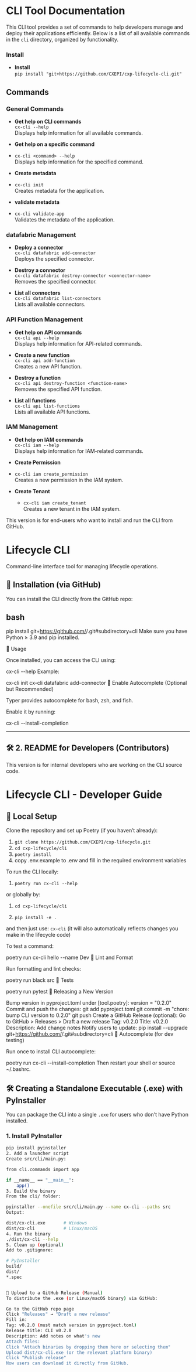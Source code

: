 # CLI Tool Documentation

This CLI tool provides a set of commands to help developers manage and deploy their applications efficiently. Below is a list of all available commands in the `cli` directory, organized by functionality.


### Install

- **Install**  
  `pip install "git+https://github.com/CXEPI/cxp-lifecycle-cli.git"`

## Commands
### General Commands
- **Get help on CLI commands**  
  `cx-cli --help`  
  Displays help information for all available commands.

- **Get help on a specific command**
- `cx-cli <command> --help`  
  Displays help information for the specified command.

- **Create metadata**
- `cx-cli init`  
  Creates metadata for the application.

- **validate metadata**
- `cx-cli validate-app`  
  Validates the metadata of the application.


### datafabric Management

- **Deploy a connector**  
  `cx-cli datafabric add-connector`  
  Deploys the specified connector.

- **Destroy a connector**  
  `cx-cli datafabric destroy-connector <connector-name>`  
  Removes the specified connector.

- **List all connectors**  
  `cx-cli datafabric list-connectors`  
  Lists all available connectors.

### API Function Management

- **Get help on API commands**  
  `cx-cli api --help`  
  Displays help information for API-related commands.

- **Create a new function**  
  `cx-cli api add-function`  
  Creates a new API function.

- **Destroy a function**  
  `cx-cli api destroy-function <function-name>`  
  Removes the specified API function.

- **List all functions**  
  `cx-cli api list-functions`  
  Lists all available API functions.


### IAM Management
- **Get help on IAM commands**  
  `cx-cli iam --help`  
  Displays help information for IAM-related commands.

- **Create Permission**
- `cx-cli iam create_permission`  
    Creates a new permission in the IAM system.

- **Create Tenant**
  - `cx-cli iam create_tenant`  
    Creates a new tenant in the IAM system.
  

    
This version is for end-users who want to install and run the CLI from GitHub.

# Lifecycle CLI

Command-line interface tool for managing lifecycle operations.

## 🧩 Installation (via GitHub)

You can install the CLI directly from the GitHub repo:

## bash
pip install git+https://github.com/<your-org>/<your-repo>.git#subdirectory=cli
Make sure you have Python ≥ 3.9 and pip installed.

🚀 Usage

Once installed, you can access the CLI using:

cx-cli --help
Example:

cx-cli init 
cx-cli datafabric add-connector <connector-name>
🔄 Enable Autocomplete (Optional but Recommended)

Typer provides autocomplete for bash, zsh, and fish.

Enable it by running:

cx-cli --install-completion



---

## 🛠️ 2. **README for Developers (Contributors)**

This version is for internal developers who are working on the CLI source code.

# Lifecycle CLI - Developer Guide

## 🧪 Local Setup

Clone the repository and set up Poetry (if you haven’t already):

1. `git clone https://github.com/CXEPI/cxp-lifecycle.git`
2. `cd cxp-lifecycle/cli`
3. `poetry install`
4. copy .env.example to .env and fill in the required environment variables

To run the CLI locally:

1. `poetry run cx-cli --help`

or globally by:

1. `cd cxp-lifecycle/cli`

2. `pip install -e .`

and then just use: `cx-cli` (it will also automatically reflects changes you make in the lifecycle code)

To test a command:

poetry run cx-cli hello --name Dev
🧹 Lint and Format

Run formatting and lint checks:

poetry run black src
🧪 Tests

poetry run pytest
🔄 Releasing a New Version

Bump version in pyproject.toml under [tool.poetry]:
version = "0.2.0"
Commit and push the changes:
git add pyproject.toml
git commit -m "chore: bump CLI version to 0.2.0"
git push
Create a GitHub Release (optional):
Go to GitHub > Releases > Draft a new release
Tag: v0.2.0
Title: v0.2.0
Description: Add change notes
Notify users to update:
pip install --upgrade git+https://github.com/<your-org>/<your-repo>.git#subdirectory=cli
🧠 Autocomplete (for dev testing)

Run once to install CLI autocomplete:

poetry run cx-cli --install-completion
Then restart your shell or source ~/.bashrc.

## 🛠️ Creating a Standalone Executable (.exe) with PyInstaller

You can package the CLI into a single `.exe` for users who don't have Python installed.

### 1. Install PyInstaller

```bash
pip install pyinstaller
2. Add a launcher script
Create src/cli/main.py:

from cli.commands import app

if __name__ == "__main__":
    app()
3. Build the binary
From the cli/ folder:

pyinstaller --onefile src/cli/main.py --name cx-cli --paths src
Output:

dist/cx-cli.exe       # Windows
dist/cx-cli           # Linux/macOS
4. Run the binary
./dist/cx-cli --help
5. Clean up (optional)
Add to .gitignore:

# PyInstaller
build/
dist/
*.spec


🚀 Upload to a GitHub Release (Manual)
To distribute the .exe (or Linux/macOS binary) via GitHub:

Go to the GitHub repo page
Click "Releases" → "Draft a new release"
Fill in:
Tag: v0.2.0 (must match version in pyproject.toml)
Release title: CLI v0.2.0
Description: Add notes on what's new
Attach files:
Click "Attach binaries by dropping them here or selecting them"
Upload dist/cx-cli.exe (or the relevant platform binary)
Click "Publish release"
Now users can download it directly from GitHub.

